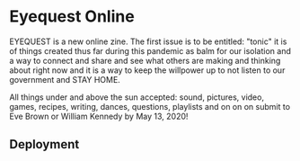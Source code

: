 # Eyequest Online
EYEQUEST is a new online zine.
The first issue is to be entitled: "tonic"
it is of things created thus far during this pandemic as balm for our isolation
and a way to connect and share and see what others are making and thinking about right now
and it is a way to keep the willpower up to not listen to our government and STAY HOME.


All things under and above the sun accepted:
sound, pictures, video, games, recipes, writing, dances, questions, playlists and on on on
submit to Eve Brown or William Kennedy
by May 13, 2020!

## Deployment

